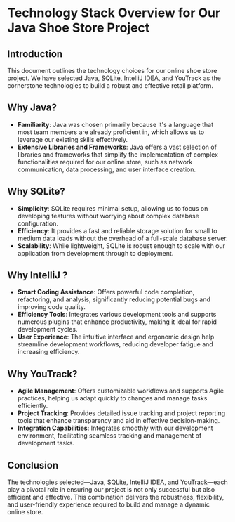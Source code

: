# Technology Stack Overview for Our Java Shoe Store Project

## Introduction
This document outlines the technology choices for our online shoe store project. We have selected Java, SQLite, IntelliJ IDEA, and YouTrack as the cornerstone technologies to build a robust and effective retail platform.

## Why Java?
- **Familiarity**: Java was chosen primarily because it's a language that most team members are already proficient in, which allows us to leverage our existing skills effectively. 
- **Extensive Libraries and Frameworks**: Java offers a vast selection of libraries and frameworks that simplify the implementation of complex functionalities required for our online store, such as network communication, data processing, and user interface creation.

## Why SQLite?
- **Simplicity**: SQLite requires minimal setup, allowing us to focus on developing features without worrying about complex database configuration.
- **Efficiency**: It provides a fast and reliable storage solution for small to medium data loads without the overhead of a full-scale database server.
- **Scalability**: While lightweight, SQLite is robust enough to scale with our application from development through to deployment.

## Why IntelliJ ?
- **Smart Coding Assistance**: Offers powerful code completion, refactoring, and analysis, significantly reducing potential bugs and improving code quality.
- **Efficiency Tools**: Integrates various development tools and supports numerous plugins that enhance productivity, making it ideal for rapid development cycles.
- **User Experience**: The intuitive interface and ergonomic design help streamline development workflows, reducing developer fatigue and increasing efficiency.

## Why YouTrack?
- **Agile Management**: Offers customizable workflows and supports Agile practices, helping us adapt quickly to changes and manage tasks efficiently.
- **Project Tracking**: Provides detailed issue tracking and project reporting tools that enhance transparency and aid in effective decision-making.
- **Integration Capabilities**: Integrates smoothly with our development environment, facilitating seamless tracking and management of development tasks.

## Conclusion
The technologies selected—Java, SQLite, IntelliJ IDEA, and YouTrack—each play a pivotal role in ensuring our project is not only successful but also efficient and effective. This combination delivers the robustness, flexibility, and user-friendly experience required to build and manage a dynamic online store.

